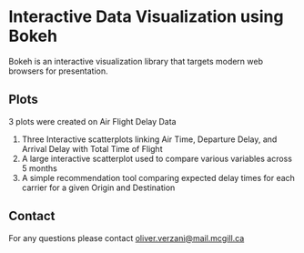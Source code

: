 # Interactive Data Visualization using Bokeh

Bokeh is an interactive visualization library that targets modern web browsers for presentation.

## Plots

3 plots were created on Air Flight Delay Data

1. Three Interactive scatterplots linking Air Time, Departure Delay, and Arrival Delay with Total Time of Flight
2. A large interactive scatterplot used to compare various variables across 5 months
3. A simple recommendation tool comparing expected delay times for each carrier for a given Origin and Destination

## Contact

For any questions please contact oliver.verzani@mail.mcgill.ca
